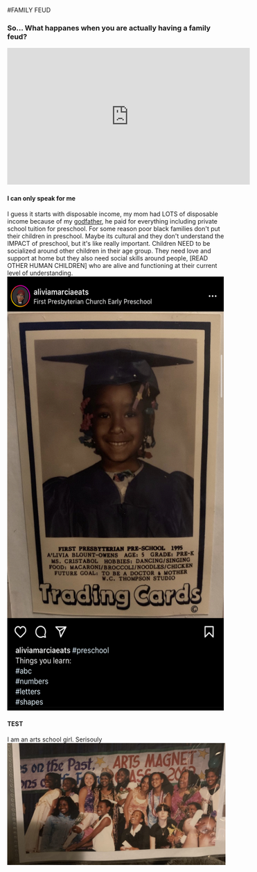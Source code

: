 #FAMILY FEUD

### So... What happanes when you are actually having a family feud?
<iframe width="560" height="315" src="https://www.youtube.com/embed/z2kEKZ6jyQQ" title="YouTube video player" frameborder="0" allow="accelerometer; autoplay; clipboard-write; encrypted-media; gyroscope; picture-in-picture; web-share" allowfullscreen></iframe>

#### I can only speak for me
 I guess it starts with disposable income, my mom had LOTS of disposable income because of my [godfather](), he paid for everything including private school tuition for preschool. For some reason poor black families don't put their children in preschool. Maybe its cultural and they don't understand the IMPACT of preschool, but it's like really important. Children NEED to be socialized around other children in their age group. They need love and support at home but they also need social skills around people, [READ OTHER HUMAN CHILDREN] who are alive and functioning at their current level of understanding. 
 <img width=500 height=1000 style="float: right: " src="/images/firstpress.jpg">

#### TEST
I am an arts school girl. Serisouly
<img src="/images/berkeleyartsmagnet.PNG" />

